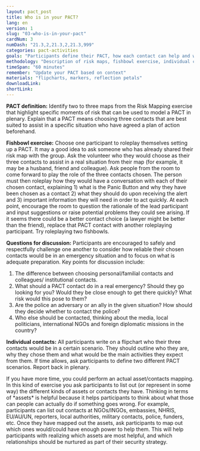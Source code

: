 ```yaml
---
layout: pact_post
title: Who is in your PACT?
lang: en
version: 1
slug: "03-who-is-in-your-pact"
cardNum: 3
numDash: "21.3,2,21.3,2,21.3,999"
categories: pact-activities
goals: "Participants define their PACT, how each contact can help and what to do in case of emergency"
methodology: "Description of risk maps, fishbowl exercise, individual contact mapping"
timeSpan: "60 minutes"
remember: "Update your PACT based on context"
materials: "flipcharts, markers, reflection petals"
downloadLink:
shortLink:
---
```



**PACT definition:** Identify two to three maps from the Risk Mapping exercise that highlight specific moments of risk that can be used to model a PACT in plenary. Explain that a PACT means choosing three contacts that are best suited to assist in a specific situation who have agreed a plan of action beforehand. 

**Fishbowl exercise:** Choose one participant to roleplay themselves setting up a PACT. It may a good idea to ask someone who has already shared their risk map with the group. Ask the volunteer who they would choose as their three contacts to assist in a real situation from their map (for example, it may be a husband, friend and colleague). Ask people from the room to come forward to play the role of the three contacts chosen. The person must then roleplay how they would have a conversation with each of their chosen contact, explaining 1) what is the Panic Button and why they have been chosen as a contact 2) what they should do upon receiving the alert and 3) important information they will need in order to act quickly. At each point, encourage the room to question the rationale of the lead participant and input suggestions or raise potential problems they could see arising. If it seems there could be a better contact choice (a lawyer might be better than the friend), replace that PACT contact with another roleplaying participant. Try roleplaying two fishbowls.

**Questions for discussion:** 
Participants are encouraged to safely and respectfully challenge one another to consider how reliable their chosen contacts would be in an emergency situation and to focus on what is adequate preparation. Key points for discussion include:
1) The difference between choosing personal/familial contacts and colleagues/ institutional contacts.
2) What should a PACT contact do in a real emergency? Should they go looking for you? Would they be close enough to get there quickly? What risk would this pose to them? 
3) Are the police an adversary or an ally in the given situation? How should they decide whether to contact the police?
3) Who else should be contacted, thinking about the media, local politicians, international NGOs and foreign diplomatic missions in the country? 

**Individual contacts:** All participants write on a flipchart who their three contacts would be in a certain scenario. They should outline who they are, why they chose them and what would be the main activities they expect from them. If time allows, ask participants to define two different PACT scenarios. Report back in plenary.

<div class="cs-online" id="onlineContent" markdown="1">
If you have more time, you could perform an actual asset/contacts mapping. In this kind of exercise you ask participants to list out (or represent in some way) the different kinds of assets or contacts they have. Thinking in terms of *assets* is helpful because it helps participants to think about what those can people can actually do if something goes wrong. For example, participants can list out contacts at NGOs/INGOs, embassies, NHRIS, EU/AU/UN, reporters, local authorities, military contacts, police, funders, etc. Once they have mapped out the assets, ask participants to map out which ones would/could have enough power to help them. This will help participants with realizing which assets are most helpful, and which relationships should be nurtured as part of their security strategy.
</div>
